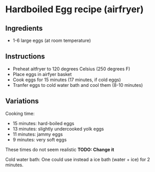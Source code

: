 # Hardboiled Egg recipe (airfryer)


## Ingredients

- 1-6 large eggs (at room temperature)


## Instructions

- Preheat aitfryer to 120 degrees Celsius (250 degrees F)
- Place eggs in airfyer basket
- Cook eggs for 15 minutes (17 minutes, if cold eggs)
- Tranfer eggs to cold water bath and cool them (8-10 minutes)

## Variations

Cooking time:
- 15 minutes: hard-boiled eggs
- 13 minutes: slightly undercooked yolk eggs
- 11 minutes: jammy eggs
- 9 minutes: very soft eggs

These times do not seem realistic **TODO: Change it**

Cold water bath: One could use instead a ice bath (water + ice) for 2 minutes.

